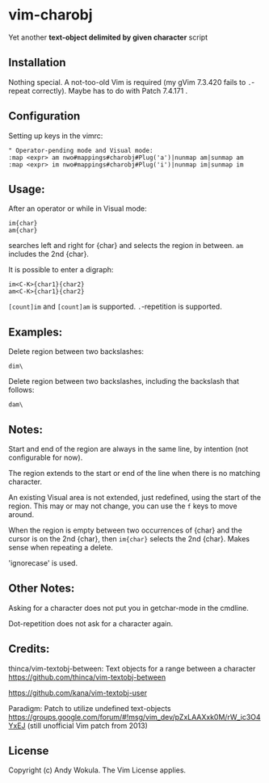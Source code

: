 # vim-charobj
Yet another **text-object delimited by given character** script

## Installation
Nothing special.
A not-too-old Vim is required (my gVim 7.3.420 fails to `.`-repeat correctly).
Maybe has to do with Patch 7.4.171 .

## Configuration
Setting up keys in the vimrc:

    " Operator-pending mode and Visual mode:
    :map <expr> am nwo#mappings#charobj#Plug('a')|nunmap am|sunmap am
    :map <expr> im nwo#mappings#charobj#Plug('i')|nunmap im|sunmap im

## Usage:
After an operator or while in Visual mode:

    im{char}
    am{char}

searches left and right for {char} and selects the region in between.  `am` includes the 2nd {char}.

It is possible to enter a digraph:

    im<C-K>{char1}{char2}
    am<C-K>{char1}{char2}

`[count]im` and `[count]am` is supported.
`.`-repetition is supported.

## Examples:
Delete region between two backslashes:

    dim\

Delete region between two backslashes, including the backslash that follows:

    dam\

## Notes:
Start and end of the region are always in the same line, by intention (not configurable for now).

The region extends to the start or end of the line when there is no matching character.

An existing Visual area is not extended, just redefined, using the start of the region.  This may or may not change, you can use the `f` keys to move around.

When the region is empty between two occurrences of {char} and the cursor is on the 2nd {char}, then `im{char}` selects the 2nd {char}.  Makes sense when repeating a delete.

'ignorecase' is used.

## Other Notes:
Asking for a character does not put you in getchar-mode in the cmdline.

Dot-repetition does not ask for a character again.

## Credits:
thinca/vim-textobj-between: Text objects for a range between a character
https://github.com/thinca/vim-textobj-between

https://github.com/kana/vim-textobj-user

Paradigm: Patch to utilize undefined text-objects
https://groups.google.com/forum/#!msg/vim_dev/pZxLAAXxk0M/rW_ic3O4YxEJ
(still unofficial Vim patch from 2013)

## License
Copyright (c) Andy Wokula.  The Vim License applies.
